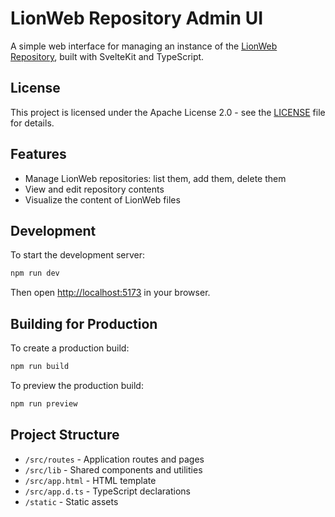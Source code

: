 # LionWeb Repository Admin UI

A simple web interface for managing an instance of the [LionWeb Repository](https://github.com/LionWeb-io/lionweb-repository), built with SvelteKit and TypeScript.

## License

This project is licensed under the Apache License 2.0 - see the [LICENSE](LICENSE) file for details.

## Features

- Manage LionWeb repositories: list them, add them, delete them
- View and edit repository contents
- Visualize the content of LionWeb files

## Development

To start the development server:

```bash
npm run dev
```

Then open [http://localhost:5173](http://localhost:5173) in your browser.

## Building for Production

To create a production build:

```bash
npm run build
```

To preview the production build:

```bash
npm run preview
```

## Project Structure

- `/src/routes` - Application routes and pages
- `/src/lib` - Shared components and utilities
- `/src/app.html` - HTML template
- `/src/app.d.ts` - TypeScript declarations
- `/static` - Static assets
